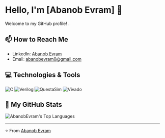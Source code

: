 # Hello, I'm [Abanob Evram] 👋


Welcome to my GitHub profile! .

## 📫 How to Reach Me
- LinkedIn: [Abanob Evram](https://www.linkedin.com/in/abanob-evram-51636a26a/)
- Email: [abanobevram0@gmail.com](https://mail.google.com/mail/u/0/?tab=rm&ogbl#inbox)

## 💻 Technologies & Tools
![C](https://img.shields.io/badge/-C-A8B9CC?style=flat-square&logo=c&logoColor=white)
![Verilog](https://img.shields.io/badge/-Verilog-007ACC?style=flat-square&logoColor=white)
![QuestaSim](https://img.shields.io/badge/-QuestaSim-2C2D72?style=flat-square&logoColor=white)
![Vivado](https://img.shields.io/badge/-Vivado-FD914C?style=flat-square&logoColor=white)


## 🌟 My GitHub Stats
![AbanobEvram's Top Languages](https://github-readme-stats.vercel.app/api/top-langs/?username=AbanobEvram&theme=vue-dark&show_icons=true&hide_border=true&layout=compact)

---

⭐️ From [Abanob Evram](https://github.com/AbanobEvram)
